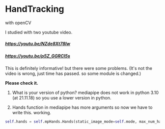 # HandTracking
with openCV

I studied with two youtube video.
##### https://youtu.be/NZde8Xt78Iw 
##### https://youtu.be/p5Z_GGRCI5s

This is definitely informative! but there were some problems.
(It's not the video is wrong, just time has passed. so some module is changed.)


**Please check it.**
1. What is your version of python? mediapipe does not work in python 3.10 (at 21.11.18) so you use a lower version in python.

2. Hands function in mediapipe has more arguments so now we have to write this. working.
```python
self.hands = self.mpHands.Hands(static_image_mode=self.mode, max_num_hands=self.maxHands, min_detection_confidence=self.detectionCon, min_tracking_confidence=self.trackCon)
```
